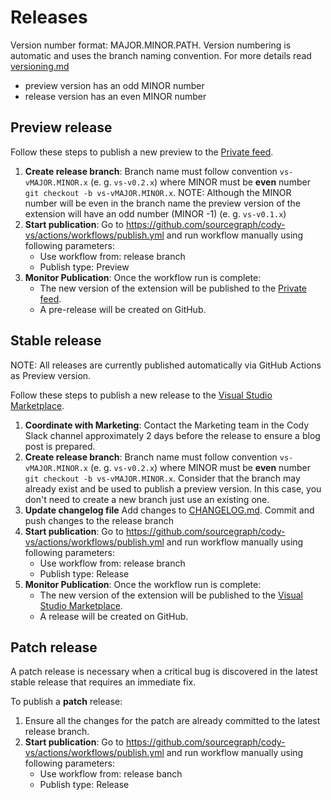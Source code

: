 
# Releases

Version number format: MAJOR.MINOR.PATH. Version numbering is automatic and uses the branch naming convention. For more details read [versioning.md](./versioning.md)
- preview version has an odd MINOR number
- release version has an even MINOR number

## Preview release

Follow these steps to publish a new preview to the [Private feed](https://sourcegraph.github.io/cody-vs/feed.xml).

1. **Create release branch**: Branch name must follow convention `vs-vMAJOR.MINOR.x` (e. g. `vs-v0.2.x`) where MINOR must be **even** number `git checkout -b vs-vMAJOR.MINOR.x`. NOTE: Although the MINOR number will be even in the branch name the preview version of the extension will have an odd number (MINOR -1) (e. g. `vs-v0.1.x`)
2. **Start publication**: Go to https://github.com/sourcegraph/cody-vs/actions/workflows/publish.yml and run workflow manually using following parameters: 
    - Use workflow from: release branch
    - Publish type: Preview
4. **Monitor Publication**: Once the workflow run is complete:
   - The new version of the extension will be published to the [Private feed](https://sourcegraph.github.io/cody-vs/feed.xml).
   - A pre-release will be created on GitHub.

## Stable release

NOTE: All releases are currently published automatically via GitHub Actions as Preview version.

Follow these steps to publish a new release to the [Visual Studio Marketplace](https://marketplace.visualstudio.com/items?itemName=sourcegraph.cody-vs).

1. **Coordinate with Marketing**: Contact the Marketing team in the Cody Slack channel approximately 2 days before the release to ensure a blog post is prepared.
2. **Create release branch**: Branch name must follow convention `vs-vMAJOR.MINOR.x` (e. g. `vs-v0.2.x`) where MINOR must be **even** number `git checkout -b vs-vMAJOR.MINOR.x`. Consider that the branch may already exist and be used to publish a preview version. In this case, you don't need to create a new branch just use an existing one.
3. **Update changelog file** Add changes to [CHANGELOG.md](../../CHANGELOG.md). Commit and push changes to the release branch
3. **Start publication**: Go to https://github.com/sourcegraph/cody-vs/actions/workflows/publish.yml and run workflow manually using following parameters: 
    - Use workflow from: release branch
    - Publish type: Release
4. **Monitor Publication**: Once the workflow run is complete:
   - The new version of the extension will be published to the [Visual Studio Marketplace](https://marketplace.visualstudio.com/items?itemName=sourcegraph.cody-vs).
   - A release will be created on GitHub.

## Patch release

A patch release is necessary when a critical bug is discovered in the latest stable release that requires an immediate fix.

To publish a **patch** release:

1. Ensure all the changes for the patch are already committed to the latest release branch.
2. **Start publication**: Go to https://github.com/sourcegraph/cody-vs/actions/workflows/publish.yml and run workflow manually using following parameters: 
    - Use workflow from: release banch
    - Publish type: Release



